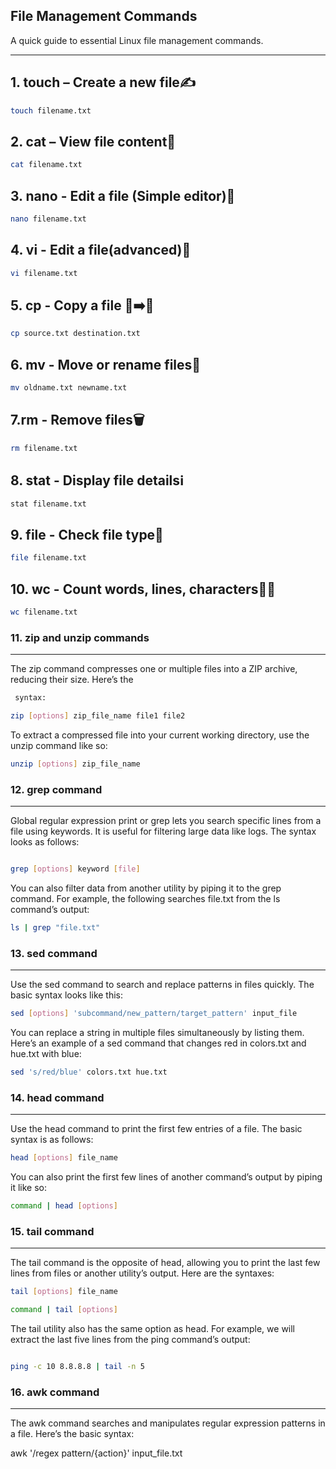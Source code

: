 ## File Management Commands


A quick guide to essential Linux file management commands.

---

## 1. touch – Create a new file✍️
```bash 
touch filename.txt
```


## 2. cat – View file content📖
```bash
cat filename.txt

````

## 3. nano - Edit a file (Simple editor)📝
```bash
nano filename.txt

```

## 4. vi - Edit a file(advanced)🧠
```bash
vi filename.txt
```

## 5. cp - Copy a file 📄➡️📄
```bash 
cp source.txt destination.txt

```

## 6. mv - Move or rename files🔄
```bash 
mv oldname.txt newname.txt

```

## 7.rm - Remove files🗑️
```bash
rm filename.txt

```


## 8. stat - Display file detailsℹ️
```baah
stat filename.txt
```


## 9. file - Check file type📃
```bash
file filename.txt
```

## 10. wc - Count words, lines, characters🔢🔡
```bash
wc filename.txt

````

### 11. zip and unzip commands
___
The zip command compresses one or multiple files into a ZIP archive, reducing their size. Here’s the
```bash
 syntax:

zip [options] zip_file_name file1 file2
```
To extract a compressed file into your current working directory, use the unzip command like so:
```bash
unzip [options] zip_file_name
```

### 12. grep command
___
Global regular expression print or grep lets you search specific lines from a file using keywords. It is useful for filtering large data like logs. The syntax looks as follows:
```bash

grep [options] keyword [file]
```
You can also filter data from another utility by piping it to the grep command. For example, the following searches file.txt from the ls command’s output:

```bash
ls | grep "file.txt"
```


### 13. sed command
___
Use the sed command to search and replace patterns in files quickly. The basic syntax looks like this:
```bash
sed [options] 'subcommand/new_pattern/target_pattern' input_file
```
You can replace a string in multiple files simultaneously by listing them. Here’s an example of a sed command that changes red in colors.txt and hue.txt with blue:
```bash
sed 's/red/blue' colors.txt hue.txt
```

### 14. head command
___
Use the head command to print the first few entries of a file. The basic syntax is as follows:
```bash
head [options] file_name
```
You can also print the first few lines of another command’s output by piping it like so:
```bash
command | head [options]
```

### 15. tail command
___
The tail command is the opposite of head, allowing you to print the last few lines from files or another utility’s output. Here are the syntaxes:

```bash
tail [options] file_name

```
```bash
command | tail [options]

```
The tail utility also has the same option as head. For example, we will extract the last five lines from the ping command’s output:

```bash

ping -c 10 8.8.8.8 | tail -n 5

```

### 16. awk command
___

The awk command searches and manipulates regular expression patterns in a file. Here’s the basic syntax:

awk '/regex pattern/{action}' input_file.txt